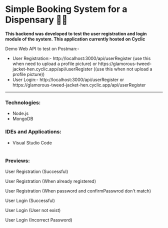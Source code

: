 # Simple Booking System for a Dispensary 🏥🔐

<b>This backend was developed to test the user registration and login module of the system. This application currently hosted on Cyclic</b>

Demo Web API to test on Postman:-
<ul>
   <li>User Registration:- <a>http://localhost:3000/api/userRegister</a> (use this when need to upload a profile picture) or <a>https://glamorous-tweed-jacket-hen.cyclic.app/api/userRegister</a> ((use this when not upload a profile picture))</li>
   <li>User Login:- <a>http://localhost:3000/api/userRegister</a> or <a>https://glamorous-tweed-jacket-hen.cyclic.app/api/userRegister</a></li>
</ul>

---

<h3>Technologies:</h3>
<ul>
   <li>Node.js</li>
   <li>MongoDB</li>
</ul>

<h3>IDEs and Applications:</h3>
<ul>
  <li>Visual Studio Code</li>
</ul>

#

<h3>Previews:</h3>

User Registration (Successful)
<img src= "">

User Registration (When already registered)
<img src= "">

User Registration (When password and confirmPasswrod don't match)
<img src= "">

User Login (Successful)
<img src= "">

User Login (User not exist)
<img src= "">

User Login (Incorrect Password)
<img src= "">
